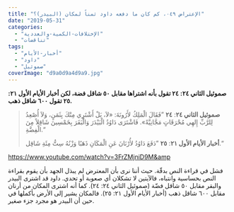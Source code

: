 ```yaml
---
title: "الإعتراض ٠٤٩، كم كان ما دفعه داود ثمناً لمكان (البيدر)؟"
date: "2019-05-31"
categories: 
  - "الإختلافات-الكمية-والعددية"
  - "تناقضات"
tags: 
  - "أخبار-الأيام"
  - "داود"
  - "صموئيل"
coverImage: "d9a0d9a4d9a9.jpg"
---
```


**صموئيل الثاني ٢٤: ٢٤ تقول بأنه اشتراها مقابل ٥٠ شاقل فضة، لكن أخبار الأيام الأول ٢١: ٢٥ تقول ٦٠٠ شاقل ذهب.**

> **صموئيل الثاني ٢٤**: **٢٤** ”فَقَالَ الْمَلِكُ لأَرُونَةَ: «لاَ، بَلْ أَشْتَرِي مِنْكَ بِثَمَنٍ، وَلاَ أُصْعِدُ لِلرَّبِّ إِلهِي مُحْرَقَاتٍ مَجَّانِيَّةً». فَاشْتَرَى دَاوُدُ الْبَيْدَرَ وَالْبَقَرَ بِخَمْسِينَ شَاقِلاً مِنَ الْفِضَّةِ.“
> 
> **أخبار الأيام الأول ٢١**: **٢٥** ”دَفَعَ دَاوُدُ لأُرْنَانَ عَنِ الْمَكَانِ ذَهَبًا وَزْنُهُ سِتُّ مِئَةِ شَاقِل.“

https://www.youtube.com/watch?v=3FrZMjniD9M&amp

فشل في قراءة النص بدقّة. حيث أننا نرى بأن المعترض لم يبذل الجهد بأن يقوم بقراءة النص بحساسية وانتباه، فالآيتين لا تشكلان أي صعوبة أو تحدي. داود قد اشترى البيدر والبقر مقابل ٥٠ شاقل فضّة (صموئيل الثاني ٢٤: ٢٤). كما أنه اشترى المكان من أرنان مقابل ٦٠٠ شاقل ذهب (أخبار الأيام الأول ٢١: ٢٥). فالمكان يشير إلى الأرض بأكملها في حين أن البيدر هو مجرد جزء صغير.
